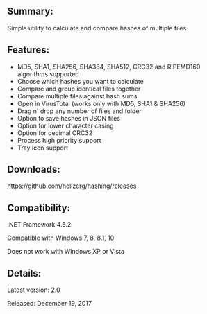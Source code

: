 ## Summary: ##

Simple utility to calculate and compare hashes of multiple files

## Features: ##

* MD5, SHA1, SHA256, SHA384, SHA512, CRC32 and RIPEMD160 algorithms supported
* Choose which hashes you want to calculate
* Compare and group identical files together
* Compare multiple files against hash sums
* Open in VirusTotal (works only with MD5, SHA1 & SHA256)
* Drag n' drop any number of files and folder
* Option to save hashes in JSON files
* Option for lower character casing
* Option for decimal CRC32
* Process high priority support
* Tray icon support

## Downloads: ##
https://github.com/hellzerg/hashing/releases

## Compatibility: ##

.NET Framework 4.5.2

Compatible with Windows 7, 8, 8.1, 10

Does not work with Windows XP or Vista

## Details: ##

Latest version: 2.0

Released: December 19, 2017